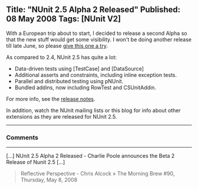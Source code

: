 Title: "NUnit 2.5 Alpha 2 Released"
Published: 08 May 2008
Tags: [NUnit V2]
---
With a European trip about to start, I decided to release a second Alpha so that the new stuff would get some visibility. I won't be doing another release till late June, so please [give this one a try](http://nunit.org/download).

As compared to 2.4, NUnit 2.5 has quite a lot:

* Data-driven tests using [TestCase] and [DataSource]
* Additional asserts and constraints, including inline exception tests.
* Parallel and distributed testing using pNUnit.
* Bundled addins, now including RowTest and CSUnitAddin.


For more info, see the [release notes](http://docs.nunit.org/2.5/releaseNotes.html).

In addition, watch the NUnit mailing lists or this blog for info about other extensions as they are released for NUnit 2.5.

---

### Comments

---

[...] NUnit 2.5 Alpha 2 Released - Charlie Poole announces the Beta 2 Release of Nunit 2.5 [...]
>Reflective Perspective - Chris Alcock &raquo; The Morning Brew #90, Thursday, May 8, 2008
